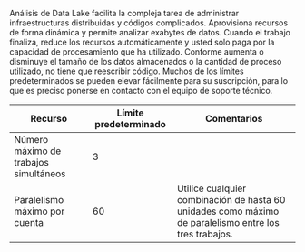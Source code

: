 Análisis de Data Lake facilita la compleja tarea de administrar infraestructuras distribuidas y códigos complicados. Aprovisiona recursos de forma dinámica y permite analizar exabytes de datos. Cuando el trabajo finaliza, reduce los recursos automáticamente y usted solo paga por la capacidad de procesamiento que ha utilizado. Conforme aumenta o disminuye el tamaño de los datos almacenados o la cantidad de proceso utilizado, no tiene que reescribir código. Muchos de los límites predeterminados se pueden elevar fácilmente para su suscripción, para lo que es preciso ponerse en contacto con el equipo de soporte técnico.

| **Recurso** | **Límite predeterminado** | **Comentarios** |
| --- | --- | --- |
| Número máximo de trabajos simultáneos |3 | |
| Paralelismo máximo por cuenta |60 |Utilice cualquier combinación de hasta 60 unidades como máximo de paralelismo entre los tres trabajos. |

<!---HONumber=AcomDC_0622_2016-->